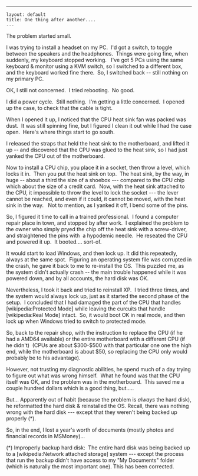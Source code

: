   ---
    layout: default
    title: One thing after another....
    ---

  
<p>The problem started small.</p>
<p>I was trying to install a headset on my PC.  I'd got a switch, to toggle between the speakers and the headphones.  Things were going fine, when suddenly, my keyboard stopped working.   I've got 5 PCs using the same keyboard &amp; monitor using a KVM switch, so I switched to a different box, and the keyboard worked fine there.  So, I switched back -- still nothing on my primary PC.</p>
<p>OK, I still not concerned.  I tried rebooting.  No good.</p>
<p>I did a power cycle.  Still nothing.  I'm getting a little concerned.  I opened up the case, to check that the cable is tight.  </p>
<p>When I opened it up, I noticed that the CPU heat sink fan was packed was dust.  It was still spinning fine, but I figured I clean it out while I had the case open.  Here's where things start to go south.</p>
<p>I released the straps that held the heat sink to the motherboard, and lifted it up -- and discovered that the CPU was glued to the heat sink, so I had just yanked the CPU out of the motherboard.</p>
<p>Now to install a CPU chip, you place it in a socket, then throw a level, which locks it in.  Then you put the heat sink on top.  The heat sink, by the way, in huge -- about a third the size of a shoebox --- compared to the CPU chip which about the size of a credit card.  Now, with the heat sink attached to the CPU, it impossible to throw the level to lock the socket --- the lever cannot be reached, and even if it could, it cannot be moved, with the heat sink in the way.   Not to mention, as I yanked it off, I bend some of the pins.</p>
<p>So, I figured it time to call in a trained professional.  I found a computer repair place in town, and stopped by after work.  I explained the problem to the owner who simply pryed the chip off the heat sink with a screw-driver, and straightened the pins with  a hypodemic needle.  He reseated the CPU and powered it up.  It booted.... sort-of.</p>
<p>It would start to load Windows, and then lock up. It did this repeatedly, always at the same spot.  Figuring an operating system file was corrupted in the crash, he gave it back to me to re-install the OS.  This puzzled me, as the system didn't actually crash -- the main trouble happened while it was powered down, and by all accounts, the hard disk was OK.</p>
<p>Nevertheless, I took it back and tried to reinstall XP.  I tried three times, and the system would always lock up, just as it started the second phase of the setup.  I concluded that I had damaged the part of the CPU that handles [wikipedia:Protected Mode] while leaving the curcuits that handle [wikipedia:Real Mode] intact.  So, it would boot OK in real mode, and then lock up when Windows tried to switch to protected mode.</p>
<p>So, back to the repair shop, with the instruction to replace the CPU (if he had a AMD64 available) or the entire motherboard with a different CPU (if he didn't)  (CPUs are about $300-$500 with that particular one one the high end, while the motherboard is about $50, so replacing the CPU only would probably be to his advantage).</p>
<p>However, not trusting my diagnostic abilities, he spend much of a day trying to figure out what was wrong himself.  What he found was that the CPU itself was OK, and the problem was in the motherboard.  This saved me a couple hundred dollars which is a good thing, but.....</p>
<p>But... Apparently out of habit (because the problem is <em>always</em> the hard disk), he reformatted the hard disk &amp; reinstalled the OS. Recall, there was nothing wrong with the hard disk --- except that they weren't being backed up properly (*).  </p>
<p>So, in the end, I lost a year's worth of documents (mostly photos and financial records in MSMoney)...</p>
<p>(*) Improperly backup hard disk:  The entire hard disk was being backed up to a [wikipedia:Network attached storage] system --- except the process that run the backup didn't have access to my "My Documents" folder (which is naturally the most important one). This has been corrected.</p>